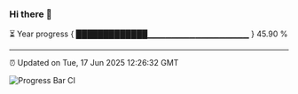 ### Hi there 👋

⏳ Year progress { █████████████▁▁▁▁▁▁▁▁▁▁▁▁▁▁▁▁▁ } 45.90 %

---

⏰ Updated on Tue, 17 Jun 2025 12:26:32 GMT

![Progress Bar CI](https://github.com/code-lakshay/GitHub-Actions-Demo/workflows/Progress%20Bar%20CI/badge.svg)
